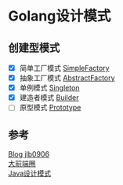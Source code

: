 # Golang设计模式
## 创建型模式
- [x] 简单工厂模式  [SimpleFactory](SimpleFactory/README.md)  
- [x] 抽象工厂模式  [AbstractFactory](AbstractFactory/README.md)  
- [x] 单例模式  [Singleton](Singleton/README.md)
- [x] 建造者模式 [Builder](Builder/README.md)
- [ ] 原型模式  [Prototype](Prototype/README.md)

## 参考
[Blog jlb0906](https://gocore.net)  
[大前端圈](https://www.jianshu.com/p/3d1c9ffb0a28)  
[Java设计模式](http://c.biancheng.net/design_pattern/)  